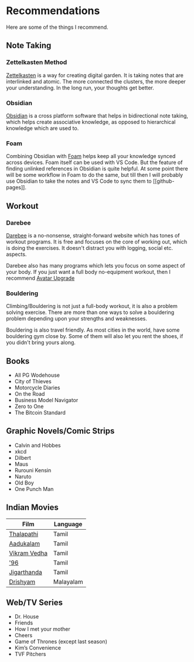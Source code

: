 # Recommendations

Here are some of the things I recommend.

## Note Taking

### Zettelkasten Method
[Zettelkasten](https://zettelkasten.de/) is a way for creating digital garden. It is taking notes that are interlinked and atomic. The more connected the clusters, the more deeper your understanding. In the long run, your thoughts get better.

### Obsidian 
[Obsidian](https://obsidian.md/) is a cross platform software that helps in bidirectional note taking, which helps create associative knowledge, as opposed to hierarchical knowledge which are used to. 

### Foam
Combining Obsidian with [Foam](https://foambubble.github.io/foam/) helps keep all your knowledge synced across devices. Foam itself can be used with VS Code. But the feature of finding unlinked references in Obsidian is quite helpful. At some point there will be some workflow in Foam to do the same, but till then I will probably use Obsidian to take the notes and VS Code to sync them to [[github-pages]].


## Workout

### Darebee
[Darebee](https://darebee.com/) is a no-nonsense, straight-forward website which has tones of workout programs. It is free and focuses on the core of working out, which is doing the exercises. It doesn't distract you with logging, social etc. aspects. 

Darebee also has many programs which lets you focus on some aspect of your body. If you just want a full body no-equipment workout, then I recommend [Avatar Upgrade](https://darebee.com/programs/avatar-program.html)

### Bouldering
Climbing/Bouldering is not just a full-body workout, it is also a problem solving exercise. There are more than one ways to solve a bouldering problem depending upon your strengths and weaknesses. 

Bouldering is also travel friendly. As most cities in the world, have some bouldering gym close by. Some of them will also let you rent the shoes, if you didn't bring yours along. 

## Books
- All PG Wodehouse
- City of Thieves
- Motorcycle Diaries
- On the Road
- Business Model Navigator
- Zero to One
- The Bitcoin Standard

## Graphic Novels/Comic Strips
- Calvin and Hobbes
- xkcd
- Dilbert
- Maus
- Rurouni Kensin
- Naruto
- Old Boy
- One Punch Man

## Indian Movies

| Film                                                                 | Language  |
| -------------------------------------------------------------------- | --------- |
| [Thalapathi](https://en.wikipedia.org/wiki/Thalapathi)               | Tamil     |
| [Aadukalam](https://en.wikipedia.org/wiki/Aadukalam)                 | Tamil     |
| [Vikram Vedha](https://en.wikipedia.org/wiki/Vikram_Vedha)           | Tamil     |
| ['96](https://en.wikipedia.org/wiki/%2796_(film))                    | Tamil     |
| [Jigarthanda](https://en.wikipedia.org/wiki/Jigarthanda_(2014_film)) | Tamil     |
| [Drishyam](https://en.wikipedia.org/wiki/Drishyam_(2015_film))       | Malayalam |

## Web/TV Series
- Dr. House
- Friends
- How I met your mother
- Cheers
- Game of Thrones (except last season)
- Kim’s Convenience
- TVF Pitchers